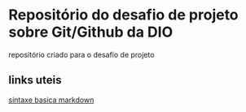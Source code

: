 # Repositório do desafio de projeto sobre Git/Github da DIO
repositório criado para o desafio de projeto

## links uteis
[sintaxe basica markdown](https://www.markdownguide.org/basic-syntax/)
